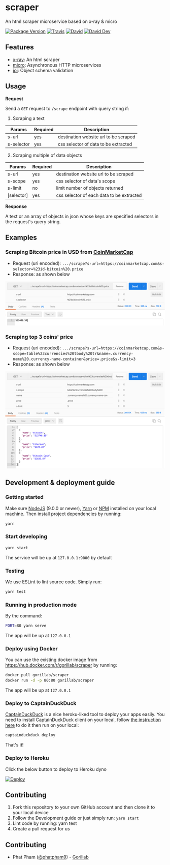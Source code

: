 # scraper

An html scraper microservice based on x-ray & micro

[![Package Version](https://img.shields.io/github/package-json/v/gorillab/scraper.svg)]()
[![Travis](https://img.shields.io/travis/gorillab/scraper.svg)](https://travis-ci.org/gorillab/scraper)
[![David](https://img.shields.io/david/gorillab/scraper.svg)](https://github.com/gorillab/scraper)
[![David Dev](https://img.shields.io/david/dev/gorillab/scraper.svg)](https://github.com/gorillab/scraper)

## Features

- [x-ray](https://github.com/matthewmueller/x-ray): An html scraper
- [micro](https://github.com/zeit/micro): Asynchronous HTTP microservices
- [joi](https://github.com/hapijs/joi): Object schema validation

## Usage

**Request**

Send a `GET` request to `/scrape` endpoint with query string if:

1. Scraping a text

| Params     | Required | Description                           |
|------------|----------|---------------------------------------|
| s-url      | yes      | destination website url to be scraped |
| s-selector | yes      | css selector of data to be extracted  |

2. Scraping multiple of data objects

| Params     | Required | Description                               |
|------------|----------|-------------------------------------------|
| s-url      | yes      | destination website url to be scraped     |
| s-scope    | yes      | css selector of data's scope              |
| s-limit    | no       | limit number of objects returned          |
| [selector] | yes      | css selector of each data to be extracted |

**Response**

A text or an array of objects in json whose keys are specified selectors in the request's query string.

## Examples

### Scraping Bitcoin price in USD from [CoinMarketCap](coinmarketcap.com)

- Request (uri encoded): `.../scrape?s-url=https://coinmarketcap.com&s-selector=%23id-bitcoin%20.price`
- Response: as shown below

<img style="text-align: center;" src="./example-images/btc-price.png" />

### Scraping top 3 coins' price

- Request (uri encoded): `.../scrape?s-url=https://coinmarketcap.com&s-scope=table%23currencies%20tbody%20tr&name=.currency-name%20.currency-name-container&price=.price&s-limit=3`
- Response: as shown below

<img style="text-align: center;" src="./example-images/top-3-price.png" />

## Development & deployment guide

### Getting started

Make sure [NodeJS](https://nodejs.org) (9.0.0 or newer), [Yarn](https://yarnpkg.com) or [NPM](https://npmjs.com) installed on your local machine. Then install project dependencies by running:

```bash
yarn
```

### Start developing

```bash
yarn start
```

The service will be up at `127.0.0.1:9000` by default

### Testing

We use ESLint to lint source code. Simply run:

```bash
yarn test
```

### Running in production mode

By the command:

```bash
PORT=80 yarn serve
```

The app will be up at `127.0.0.1`

### Deploy using Docker

You can use the existing docker image from https://hub.docker.com/r/gorillab/scraper by running:

```bash
docker pull gorillab/scraper
docker run -d -p 80:80 gorillab/scraper
```

The app will be up at `127.0.0.1`

### Deploy to CaptainDuckDuck

[CaptainDuckDuck](https://github.com/githubsaturn/captainduckduck) is a nice heroku-liked tool to deploy your apps easily. You need to install CaptainDuckDuck client on your local, follow [the instruction here](https://github.com/githubsaturn/captainduckduck/wiki/Getting-Started) to do it then run on your local:

```bash
captainduckduck deploy
```

That's it!

### Deploy to Heroku

Click the below button to deploy to Heroku dyno

[![Deploy](https://www.herokucdn.com/deploy/button.svg)](https://heroku.com/deploy)

## Contributing

1. Fork this repository to your own GitHub account and then clone it to your local device
2. Follow the Development guide or just simply run: `yarn start`
3. Lint code by running: yarn test
4. Create a pull request for us

## Contributing

* Phat Pham ([@phatpham9](https://github.com/phatpham9)) - [Gorillab](https://github.com/gorillab)
